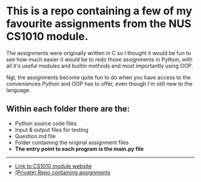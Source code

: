 # This is a repo containing a few of my favourite assignments from the NUS CS1010 module. 
The assignments were originally written in C so I thought it would be fun to see how much easier it would be to redo those assignments in Python,
with all it's useful modules and builtin methods and most importantly using OOP.

Ngl, the assignments become quite fun to do when you have access to the conveniences Python and OOP has to offer, even though I'm still new to the language.

## Within each folder there are the:
- Python source code files
- Input & output files for testing
- Question.md file 
- Folder containing the original assignment files
- **The entry point to each program is the main.py file**

-------------------------------------------------------------------------------
- [Link to CS1010 module website](https://nus-cs1010.github.io/2122-s1/)
- [(Private) Repo containing assignments](https://github.com/nus-cs1010-2122-s1)
